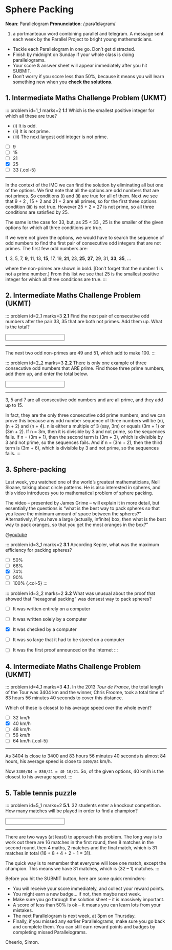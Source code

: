# Sphere Packing

<div class="dictionary">

__Noun__: Parallelogram
__Pronunciation__: /ˌparəˈlɛləɡram/

1. a portmanteaux word combining parallel and telegram. A message sent each
week by the Parallel Project to bright young mathematicians.

</div>

*	Tackle each Parallelogram in one go. Don’t get distracted.
*	Finish by midnight on Sunday if your whole class is doing parallelograms.
*	Your score & answer sheet will appear immediately after you hit SUBMIT.
*	Don’t worry if you score less than 50%, because it means you will learn something new when you __check the solutions__.


## 1. Intermediate Maths Challenge Problem (UKMT)
<!--- 2014 (2) --->

::: problem id=1_1 marks=2
__1.1__ Which is the smallest positive integer for which all these are true?  
* (i) It is odd.
* (ii) It is not prime.
* (iii) The next largest odd integer is not prime.

* [ ] 9
* [ ] 15
* [ ] 21
* [x] 25
* [ ] 33
{.col-5}

---

In the context of the IMC we can find the solution by eliminating all but one of the options. We first note that all the options are odd numbers that are not primes. So conditions (i) and (ii) are true for all of them. Next we see that 9 + 2 , 15 + 2 and 21 + 2 are all primes, so for the first three options condition (iii) is not true. However 25 + 2 = 27 is not prime, so all three conditions are satisfied by 25.  

The same is the case for 33, but, as 25 < 33 , 25 is the smaller of the given options for which all three conditions are true.  

If we were not given the options, we would have to search the sequence of odd numbers to find the first pair of consecutive odd integers that are not primes. The first few odd numbers are:  

__1__, 3, 5, 7, __9__, 11, 13, __15__, 17, 19, __21__, 23, __25__, __27__, 29, 31, __33__, __35__, …  

where the non-primes are shown in bold. [Don’t forget that the number 1 is not a prime number.] From this list we see that 25 is the smallest positive integer for which all three conditions are true.
:::


## 2. Intermediate Maths Challenge Problem (UKMT)
<!--- 2014 (1) Extension --->

::: problem id=2_1 marks=3
__2.1__ Find the next pair of consecutive odd numbers after the pair 33, 35 that are both not primes. Add them up. What is the total?

<input type="number" solution="100"/>

---

The next two odd non-primes are 49 and 51, which add to make 100.
:::

::: problem id=2_2 marks=3
__2.2__ There is only one example of three consecutive odd numbers that ARE prime. Find those three prime numbers, add them up, and enter the total below.

<input type="number" solution="15"/>

---

3, 5 and 7 are all consecutive odd numbers and are all prime, and they add up to 15.  

In fact, they are the only three consecutive odd prime numbers, and we can prove this because any odd number sequence of three numbers will be (n), (n + 2) and (n + 4). n is either a multiple of 3 (say, 3m) or equals (3m + 1) or (3m + 2). If n = 3m, then it is divisible by 3 and not prime, so the sequences fails. If n = (3m + 1), then the second term is (3m + 3), which is divisible by 3 and not prime, so the sequences fails. And if n = (3m + 2), then the third term is (3m + 6), which is divisible by 3 and not prime, so the sequences fails.
:::


## 3. Sphere-packing

Last week, you watched one of the world’s greatest mathematicians, Neil Sloane, talking about circle patterns. He is also interested in spheres, and this video introduces you to mathematical problem of sphere packing.  

The video – presented by James Grime – will explain it in more detail, but essentially the questions is “what is the best way to pack spheres so that you leave the minimum amount of space between the spheres?” Alternatively, if you have a large (actually, infinite) box, then what is the best way to pack oranges, so that you get the most oranges in the box?”


@[youtube](CROeIGfr3gs?end=642&rel=0)  

::: problem id=3_1 marks=2
__3.1__  According Kepler, what was the maximum efficiency for packing spheres?

* [ ] 50%
* [ ] 66%
* [x] 74%
* [ ] 90%
* [ ] 100%
{.col-5}
:::

::: problem id=3_2 marks=2
__3.2__ What was unusual about the proof that showed that “hexagonal packing” was densest way to pack spheres?

* [ ] It was written entirely on a computer
* [ ] It was written solely by a computer
* [x] It was checked by a computer
* [ ] It was so large that it had to be stored on a computer
* [ ] It was the first proof announced on the internet
:::


## 4. Intermediate Maths Challenge Problem (UKMT)
<!--- 2014 (15) --->

::: problem id=4_1 marks=3
__4.1.__ In the 2013 _Tour de France_, the total length of the Tour was 3404 km and the winner, Chris Froome, took a total time of 83 hours 56 minutes 40 seconds to cover this distance.

Which of these is closest to his average speed over the whole event?

* [ ] 32 km/h
* [x] 40 km/h
* [ ] 48 km/h
* [ ] 56 km/h
* [ ] 64 km/h
{.col-5}

---

As 3404 is close to 3400 and 83 hours 56 minutes 40 seconds is almost 84 hours, his average speed is close to `3400/84` km/h.  

Now `3400/84 = 850/21 = 40 10/21`. So, of the given options, 40 km/h is the closest to his average speed.
:::


## 5. Table tennis puzzle

::: problem id=5_1 marks=2
__5.1.__ 32 students enter a knockout competition. How many matches will be played in order to find a champion?

<input type="number" solution="31"/>

---

There are two ways (at least) to approach this problem. The long way is to work out there are 16 matches in the first round, then 8 matches in the second round, then 4 maths, 2 matches and the final match, which is 31 matches in total (16 + 8 + 4 + 2 + 1 = 31).  

The quick way is to remember that everyone will lose one match, except the champion. This means we have 31 matches, which is (32 – 1) matches.
:::


Before you hit the SUBMIT button, here are some quick reminders:

*	You will receive your score immediately, and collect your reward points.
*	You might earn a new badge... if not, then maybe next week.
*	Make sure you go through the solution sheet – it is massively important.
*	A score of less than 50% is ok – it means you can learn lots from your mistakes.
*	The next Parallelogram is next week, at 3pm on Thursday.
*	Finally, if you missed any earlier Parallelograms, make sure you go back and complete them. You can still earn reward points and badges by completing missed Parallelograms.

Cheerio,
Simon.
